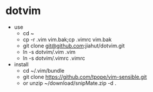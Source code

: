 dotvim
======
+ use
    - cd ~
    - cp -r .vim vim.bak;cp .vimrc vim.bak
    - git clone git@github.com:jiahut/dotvim.git
    - ln -s dotvim/.vim .vim
    - ln -s dotvim/.vimrc .vimrc
+ install
    - cd ~/.vim/bundle
    - git clone https://github.com/tpope/vim-sensible.git
    - or unzip ~/download/snipMate.zip -d .
